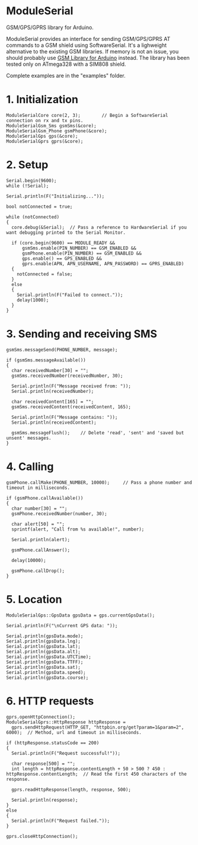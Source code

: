 # ModuleSerial
GSM/GPS/GPRS library for Arduino.

ModuleSerial provides an interface for sending GSM/GPS/GPRS AT commands to a GSM shield using SoftwareSerial. It's a lighweight alternative to the existing GSM libraries. If memory is not an issue, you should probably use [GSM Library for Arduino](https://github.com/arduino/Arduino/tree/master/libraries/GSM) instead. The library has been tested only on ATmega328 with a SIM808 shield. 

Complete examples are in the "examples" folder.

# 1. Initialization 

```
ModuleSerialCore core(2, 3);		// Begin a SoftwareSerial connection on rx and tx pins.
ModuleSerialGsm_Sms gsmSms(&core);	
ModuleSerialGsm_Phone gsmPhone(&core);
ModuleSerialGps gps(&core);
ModuleSerialGprs gprs(&core);
```

# 2. Setup

```
Serial.begin(9600);
while (!Serial);

Serial.println(F("Initializing..."));

bool notConnected = true;

while (notConnected)
{
  core.debug(&Serial);	// Pass a reference to HardwareSerial if you want debugging printed to the Serial Monitor.

  if (core.begin(9600) == MODULE_READY &&
      gsmSms.enable(PIN_NUMBER) == GSM_ENABLED &&
      gsmPhone.enable(PIN_NUMBER) == GSM_ENABLED &&
      gps.enable() == GPS_ENABLED &&
      gprs.enable(APN, APN_USERNAME, APN_PASSWORD) == GPRS_ENABLED)
  {
    notConnected = false;
  }
  else 
  {
    Serial.println(F("Failed to connect."));
    delay(1000);
  }
}
```
  
# 3. Sending and receiving SMS
  
```
gsmSms.messageSend(PHONE_NUMBER, message);

if (gsmSms.messageAvailable())
{
  char receivedNumber[30] = "";
  gsmSms.receivedNumber(receivedNumber, 30);

  Serial.println(F("Message received from: "));
  Serial.println(receivedNumber);

  char receivedContent[165] = "";
  gsmSms.receivedContent(receivedContent, 165);

  Serial.println(F("Message contains: "));
  Serial.println(receivedContent);

  gsmSms.messageFlush();	// Delete 'read', 'sent' and 'saved but unsent' messages.
}
```

# 4. Calling

```
gsmPhone.callMake(PHONE_NUMBER, 10000);		// Pass a phone number and timeout in milliseconds.

if (gsmPhone.callAvailable())
{
  char number[30] = "";
  gsmPhone.receivedNumber(number, 30);

  char alert[50] = "";
  sprintf(alert, "Call from %s available!", number);

  Serial.println(alert);

  gsmPhone.callAnswer();

  delay(10000);

  gsmPhone.callDrop();
}

```

# 5. Location

```
ModuleSerialGps::GpsData gpsData = gps.currentGpsData();

Serial.println(F("\nCurrent GPS data: "));

Serial.println(gpsData.mode);
Serial.println(gpsData.lng);
Serial.println(gpsData.lat);
Serial.println(gpsData.alt);
Serial.println(gpsData.UTCTime);
Serial.println(gpsData.TTFF);
Serial.println(gpsData.sat);
Serial.println(gpsData.speed);
Serial.println(gpsData.course);
```

# 6. HTTP requests

```
gprs.openHttpConnection();
ModuleSerialGprs::HttpResponse httpResponse = 
  gprs.sendHttpRequest(HTTP_GET, "httpbin.org/get?param=1&param=2", 6000);	// Method, url and timeout in milliseconds.

if (httpResponse.statusCode == 200)
{
  Serial.println(F("Request successful!"));

  char response[500] = "";
  int length = httpResponse.contentLength + 50 > 500 ? 450 : httpResponse.contentLength;  // Read the first 450 characters of the response.

  gprs.readHttpResponse(length, response, 500);

  Serial.println(response);
}
else
{
  Serial.println(F("Request failed."));
}

gprs.closeHttpConnection();
```

